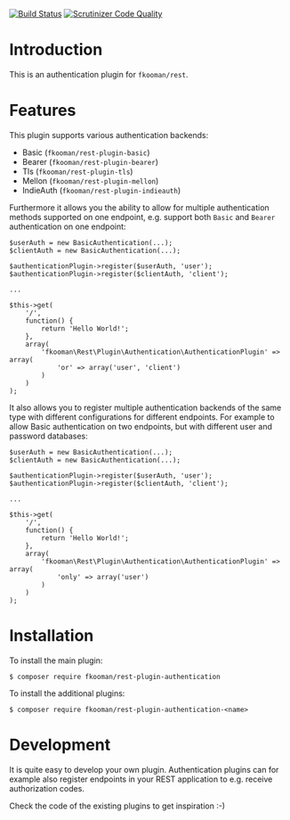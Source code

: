 [![Build Status](https://travis-ci.org/fkooman/php-lib-rest-plugin-authentication.svg)](https://travis-ci.org/fkooman/php-lib-rest-plugin-authentication)
[![Scrutinizer Code Quality](https://scrutinizer-ci.com/g/fkooman/php-lib-rest-plugin-authentication/badges/quality-score.png?b=master)](https://scrutinizer-ci.com/g/fkooman/php-lib-rest-plugin-authentication/?branch=master)

# Introduction
This is an authentication plugin for `fkooman/rest`.

# Features
This plugin supports various authentication backends:

* Basic (`fkooman/rest-plugin-basic`)
* Bearer (`fkooman/rest-plugin-bearer`)
* Tls (`fkooman/rest-plugin-tls`)
* Mellon (`fkooman/rest-plugin-mellon`)
* IndieAuth (`fkooman/rest-plugin-indieauth`)

Furthermore it allows you the ability to allow for multiple authentication 
methods supported on one endpoint, e.g. support both `Basic` and `Bearer` 
authentication on one endpoint:

    $userAuth = new BasicAuthentication(...);
    $clientAuth = new BasicAuthentication(...);

    $authenticationPlugin->register($userAuth, 'user');
    $authenticationPlugin->register($clientAuth, 'client');

    ...

    $this->get(
        '/',
        function() {
            return 'Hello World!';
        },
        array(
            'fkooman\Rest\Plugin\Authentication\AuthenticationPlugin' => array(
                'or' => array('user', 'client')
            )
        )
    );

It also allows you to register multiple authentication backends of the same
type with different configurations for different endpoints. For example to 
allow Basic authentication on two endpoints, but with different user and 
password databases:

    $userAuth = new BasicAuthentication(...);
    $clientAuth = new BasicAuthentication(...);

    $authenticationPlugin->register($userAuth, 'user');
    $authenticationPlugin->register($clientAuth, 'client');

    ...

    $this->get(
        '/',
        function() {
            return 'Hello World!';
        },
        array(
            'fkooman\Rest\Plugin\Authentication\AuthenticationPlugin' => array(
                'only' => array('user')
            )
        )
    );

# Installation
To install the main plugin:

    $ composer require fkooman/rest-plugin-authentication

To install the additional plugins:

    $ composer require fkooman/rest-plugin-authentication-<name>

# Development
It is quite easy to develop your own plugin. Authentication plugins can for
example also register endpoints in your REST application to e.g. receive 
authorization codes.

Check the code of the existing plugins to get inspiration :-)
